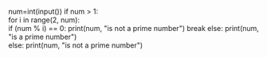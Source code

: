 num=int(input())
if num > 1:       
   for i in range(2, num):  
       if (num % i) == 0: 
           print(num, "is not a prime number") 
           break
   else: 
       print(num, "is a prime number")   
else: 
   print(num, "is not a prime number") 

